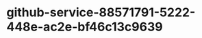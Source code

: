 github-service-88571791-5222-448e-ac2e-bf46c13c9639
===================================================
